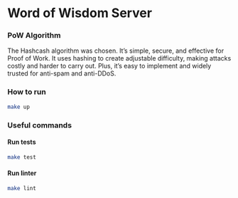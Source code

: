 # Word of Wisdom Server 

### PoW Algorithm

The Hashcash algorithm was chosen. It’s simple, secure, and effective for Proof of Work. It uses hashing to create adjustable difficulty, making attacks costly and harder to carry out. Plus, it’s easy to implement and widely trusted for anti-spam and anti-DDoS.

### How to run

```bash
make up
```

### Useful commands

#### Run tests

```bash
make test
```

#### Run linter

```bash
make lint
```

